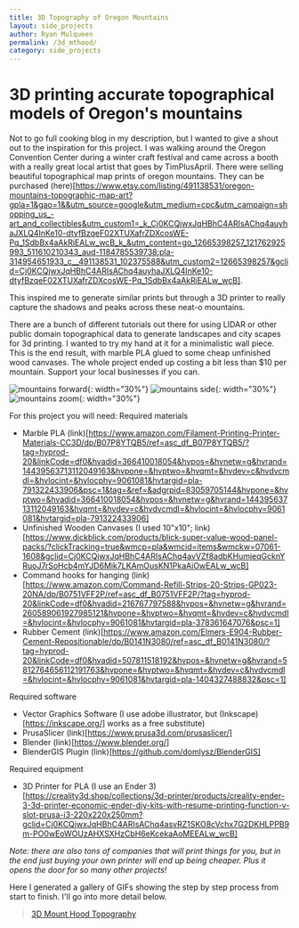 ```yaml
---
title: 3D Topography of Oregon Mountains
layout: side_projects
author: Ryan Mulqueen
permalink: /3d_mthood/
category: side_projects
---
```


# 3D printing accurate topographical models of Oregon's mountains

Not to go full cooking blog in my description, but I wanted to give a shout out to the inspiration for this project. I was walking around the Oregon Convention Center during a winter craft festival and came across a booth with a really great local artist that goes by TimPlusApril. There were selling beautiful topographical map prints of oregon mountains. They can be purchased (here)[https://www.etsy.com/listing/491138531/oregon-mountains-topographic-map-art?gpla=1&gao=1&&utm_source=google&utm_medium=cpc&utm_campaign=shopping_us_-art_and_collectibles&utm_custom1=_k_Cj0KCQjwxJqHBhC4ARIsAChq4auyhaJXLQ4InKe10-dtyfBzqeF02XTUXafrZDXcosWE-Pq_1SdbBx4aAkRiEALw_wcB_k_&utm_content=go_12665398257_121762925993_511610210343_aud-1184785539738:pla-314954651933_c__491138531_102375588&utm_custom2=12665398257&gclid=Cj0KCQjwxJqHBhC4ARIsAChq4auyhaJXLQ4InKe10-dtyfBzqeF02XTUXafrZDXcosWE-Pq_1SdbBx4aAkRiEALw_wcB].

This inspired me to generate similar prints but through a 3D printer to really capture the shadows and peaks across these neat-o mountains.

There are a bunch of different tutorials out there for using LIDAR or other public domain topographical data to generate landscapes and city scapes for 3d printing. I wanted to try my hand at it for a minimalistic wall piece.
This is the end result, with marble PLA glued to some cheap unfinished wood canvases. The whole project ended up costing a bit less than $10 per mountain. Support your local businesses if you can. 

![mountains forward](/assets/images/mt_1.png){: width="30%"} ![mountains side](/assets/images/mt_2.png){: width="30%"} ![mountains zoom](/assets/images/mt_3.png){: width="30%"}

For this project you will need:
Required materials
- Marble PLA (link)[https://www.amazon.com/Filament-Printing-Printer-Materials-CC3D/dp/B07P8YTQB5/ref=asc_df_B07P8YTQB5/?tag=hyprod-20&linkCode=df0&hvadid=366410018054&hvpos=&hvnetw=g&hvrand=14439563713112049163&hvpone=&hvptwo=&hvqmt=&hvdev=c&hvdvcmdl=&hvlocint=&hvlocphy=9061081&hvtargid=pla-791322433906&psc=1&tag=&ref=&adgrpid=83059705144&hvpone=&hvptwo=&hvadid=366410018054&hvpos=&hvnetw=g&hvrand=14439563713112049163&hvqmt=&hvdev=c&hvdvcmdl=&hvlocint=&hvlocphy=9061081&hvtargid=pla-791322433906] 
- Unfinished Wooden Canvases (I used 10"x10"; link)[https://www.dickblick.com/products/blick-super-value-wood-panel-packs/?clickTracking=true&wmcp=pla&wmcid=items&wmckw=07061-1608&gclid=Cj0KCQjwxJqHBhC4ARIsAChq4avVZf8adbKHumjeqGcknYRuoJ7rSoHcb4mYJD6Mik7LKAmOusKN1PkaAiOwEALw_wcB]
- Command hooks for hanging (link)[https://www.amazon.com/Command-Refill-Strips-20-Strips-GP023-20NA/dp/B0751VFF2P/ref=asc_df_B0751VFF2P/?tag=hyprod-20&linkCode=df0&hvadid=216767797588&hvpos=&hvnetw=g&hvrand=260589061927985121&hvpone=&hvptwo=&hvqmt=&hvdev=c&hvdvcmdl=&hvlocint=&hvlocphy=9061081&hvtargid=pla-378361647076&psc=1]
- Rubber Cement (link)[https://www.amazon.com/Elmers-E904-Rubber-Cement-Repositionable/dp/B0141N3080/ref=asc_df_B0141N3080/?tag=hyprod-20&linkCode=df0&hvadid=507811518192&hvpos=&hvnetw=g&hvrand=5812764656112191763&hvpone=&hvptwo=&hvqmt=&hvdev=c&hvdvcmdl=&hvlocint=&hvlocphy=9061081&hvtargid=pla-1404327488832&psc=1]

Required software
- Vector Graphics Software (I use adobe illustrator, but (Inkscape)[https://inkscape.org/] works as a free substitute)
- PrusaSlicer (link)[https://www.prusa3d.com/prusaslicer/]
- Blender (link)[https://www.blender.org/]
- BlenderGIS Plugin (link)[https://github.com/domlysz/BlenderGIS]

Required equipment
- 3D Printer for PLA (I use an Ender 3)[https://creality3d.shop/collections/3d-printer/products/creality-ender-3-3d-printer-economic-ender-diy-kits-with-resume-printing-function-v-slot-prusa-i3-220x220x250mm?gclid=Cj0KCQjwxJqHBhC4ARIsAChq4asvRZ1SKO8cVchx7G2DKHLPPB9m-PO0wEoWOUzAHXSXHzCbH6eKcekaAoMEEALw_wcB]

*Note: there are also tons of companies that will print things for you, but in the end just buying your own printer will end up being cheaper. Plus it opens the door for so many other projects!*

Here I generated a gallery of GIFs showing the step by step process from start to finish. I'll go into more detail below.

<blockquote class="imgur-embed-pub" lang="en" data-id="a/sZ8jhwG"  ><a href="//imgur.com/a/sZ8jhwG">3D Mount Hood Topography</a></blockquote><script async src="//s.imgur.com/min/embed.js" charset="utf-8"></script>